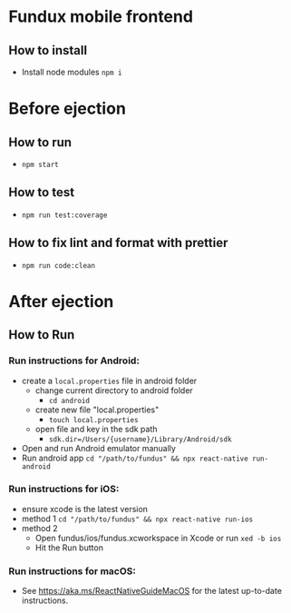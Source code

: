 # Fundux mobile frontend
## How to install
- Install node modules
```npm i```
# Before ejection
## How to run
- ```npm start```
## How to test
- ```npm run test:coverage```
## How to fix lint and format with prettier
- ```npm run code:clean```
# After ejection
## How to Run
### Run instructions for Android:
  - create a ```local.properties``` file in android folder
    - change current directory to android folder
      - ```cd android```
    - create new file "local.properties"
      - ```touch local.properties```
    - open file and key in the sdk path
      - ```sdk.dir=/Users/{username}/Library/Android/sdk```
  - Open and run Android emulator manually
  - Run android app
    ```cd "/path/to/fundus" && npx react-native run-android```
### Run instructions for iOS:
  - ensure xcode is the latest version
  - method 1
    ```cd "/path/to/fundus" && npx react-native run-ios```
  - method 2
    - Open fundus/ios/fundus.xcworkspace in Xcode or run ```xed -b ios```
    - Hit the Run button
### Run instructions for macOS:
  - See https://aka.ms/ReactNativeGuideMacOS for the latest up-to-date instructions.
